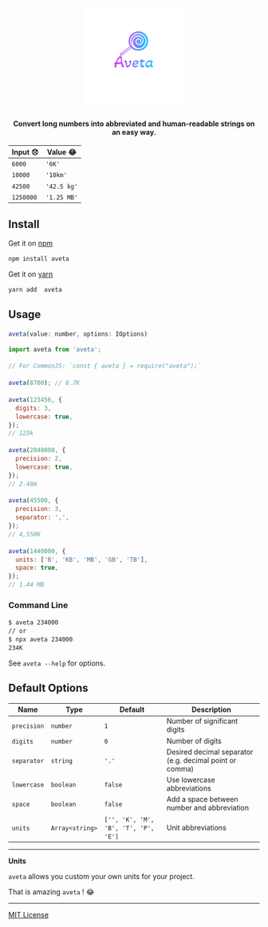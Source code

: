 <h1 align="center">
  <br>
    <img src="icon.png" alt="logo" width="200">
</h1>

<h4 align="center">Convert long numbers into abbreviated and  human-readable strings on an easy way.</h4>

| Input :disappointed: | Value :joy: |
| -------------------- | ----------- |
| `6000`               | `'6K'`      |
| `10000`              | `'10km'`    |
| `42500`              | `'42.5 kg'` |
| `1250000`            | `'1.25 MB'` |

## Install

Get it on [npm](https://www.npmjs.com/package/aveta)

```bash
npm install aveta
```

Get it on [yarn](https://yarnpkg.com/package/aveta)

```bash
yarn add  aveta
```

## Usage

```js
aveta(value: number, options: IOptions)
```

```js
import aveta from 'aveta';

// For CommonJS: `const { aveta } = require("aveta");`

aveta(8700); // 8.7K

aveta(123456, {
  digits: 3,
  lowercase: true,
});
// 123k

aveta(2048000, {
  precision: 2,
  lowercase: true,
});
// 2.48m

aveta(45500, {
  precision: 3,
  separator: ',',
});
// 4,550K

aveta(1440000, {
  units: ['B', 'KB', 'MB', 'GB', 'TB'],
  space: true,
});
// 1.44 MB
```

### Command Line

```bash
$ aveta 234000
// or
$ npx aveta 234000
234K
```

See `aveta --help` for options.

## Default Options

| Name        | Type            | Default                              | Description                                             |
| ----------- | --------------- | ------------------------------------ | ------------------------------------------------------- |
| `precision` | `number`        | `1`                                  | Number of significant digits                            |
| `digits`    | `number`        | `0`                                  | Number of  digits                            |
| `separator` | `string`        | `'.'`                                | Desired decimal separator (e.g. decimal point or comma) |
| `lowercase` | `boolean`       | `false`                              | Use lowercase abbreviations                             |
| `space`     | `boolean`       | `false`                              | Add a space between number and abbreviation             |
| `units`     | `Array<string>` | `['', 'K', 'M', 'B', 'T', 'P', 'E']` | Unit abbreviations                                      |

---

**Units**

`aveta` allows you custom your own units for your project.

That is amazing `aveta` ! :joy:

---

[MIT License](LICENSE)
